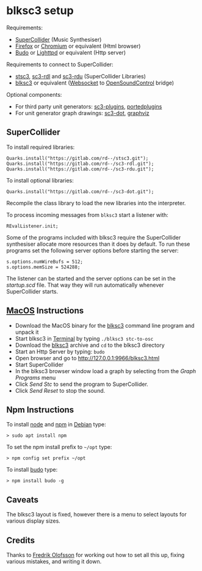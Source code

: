# blksc3 setup

Requirements:

- [SuperCollider](https://github.com/supercollider/supercollider) (Music Synthesiser)
- [Firefox](https://www.mozilla.org/firefox/) or [Chromium](https://www.chromium.org/) or equivalent (Html browser)
- [Budo](https://www.npmjs.com/package/budo) or [Lighttpd](https://www.lighttpd.net/) or equivalent (Http server)

Requirements to connect to SuperCollider:

- [stsc3](https://gitlab.com/rd--/stsc3),
  [sc3-rdl](https://gitlab.com/rd--/sc3-rdl) and
  [sc3-rdu](https://gitlab.com/rd--/sc3-rdu) (SuperCollider Libraries)
- [blksc3](https://github.com/rd--/blksc3/releases) or equivalent
  ([Websocket](https://datatracker.ietf.org/doc/html/rfc6455) to [OpenSoundControl](https://opensoundcontrol.stanford.edu/) bridge)

Optional components:

- For third party unit generators:
  [sc3-plugins](https://github.com/supercollider/sc3-plugins),
  [portedplugins](https://github.com/madskjeldgaard/portedplugins)
- For unit generator graph drawings:
  [sc3-dot](https://gitlab.com/rd--/sc3-dot), [graphviz](https://graphviz.org/)

## SuperCollider

To install required libraries:

    Quarks.install("https://gitlab.com/rd--/stsc3.git");
    Quarks.install("https://gitlab.com/rd--/sc3-rdl.git");
    Quarks.install("https://gitlab.com/rd--/sc3-rdu.git");

To install optional libraries:

    Quarks.install("https://gitlab.com/rd--/sc3-dot.git");

Recompile the class library to load the new libraries into the interpreter.

To process incoming messages from `blksc3` start a listener with:

    REvalListener.init;

Some of the programs included with blksc3 require the SuperCollider synthesiser allocate more resources than it does by default.
To run these programs set the following server options before starting the server:

    s.options.numWireBufs = 512;
    s.options.memSize = 524288;

The listener can be started and the server options can be set in the _startup.scd_ file.
That way they will run automatically whenever SuperCollider starts.

## [MacOS](https://www.apple.com/macos/) Instructions

- Download the MacOS binary for the [blksc3](https://github.com/rd--/blksc3/releases) command line program and unpack it
- Start blksc3 in [Terminal](https://support.apple.com/guide/terminal/) by typing `./blksc3 stc-to-osc`
- Download the [blksc3](https://gitlab.com/rd--/blksc3) archive and `cd` to the blksc3 directory
- Start an Http Server by typing: `budo`
- Open browser and go to http://127.0.0.1:9966/blksc3.html
- Start SuperCollider
- In the blksc3 browser window load a graph by selecting from the _Graph Programs_ menu
- Click _Send Stc_ to send the program to SuperCollider.
- Click _Send Reset_ to stop the sound.

## Npm Instructions

To install [node](https://nodejs.org/) and [npm](https://www.npmjs.com/) in [Debian](https://www.debian.org/) type:

    > sudo apt install npm

To set the npm install prefix to `~/opt` type:

    > npm config set prefix ~/opt

To install [budo](https://www.npmjs.com/package/budo) type:

    > npm install budo -g

## Caveats

The blksc3 layout is fixed, however there is a menu to select layouts for various display sizes.

## Credits

Thanks to [Fredrik Olofsson](https://fredrikolofsson.com/) for working out how to set all this up, fixing various mistakes, and writing it down.
